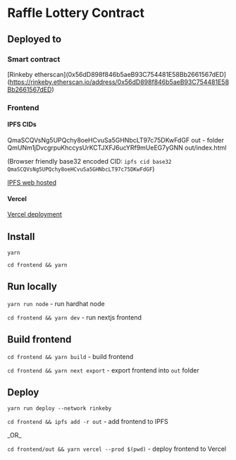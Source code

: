 # Raffle Lottery Contract

## Deployed to

### Smart contract

[Rinkeby etherscan](0x56dD898f846b5aeB93C754481E58Bb2661567dED](https://rinkeby.etherscan.io/address/0x56dD898f846b5aeB93C754481E58Bb2661567dED)

### Frontend

#### IPFS CIDs

QmaSCQVsNg5UPQchy8oeHCvuSa5GHNbcLT97c75DKwFdGF out - folder
QmUNm1jDvcgrpuKhccysUrKCTJXFJ6ucYRf9mUeEG7yGNN out/index.html

(Browser friendly base32 encoded CID:
`ipfs cid base32 QmaSCQVsNg5UPQchy8oeHCvuSa5GHNbcLT97c75DKwFdGF`)

[IPFS web hosted](https://ipfs.io/ipfs/QmaSCQVsNg5UPQchy8oeHCvuSa5GHNbcLT97c75DKwFdGF)

#### Vercel

[Vercel deployment](https://raffle-lottery-dapp.vercel.app/)

## Install

`yarn`

`cd frontend && yarn`

## Run locally

`yarn run node` - run hardhat node

`cd frontend && yarn dev` - run nextjs frontend

## Build frontend

`cd frontend && yarn build` - build frontend

`cd frontend && yarn next export` - export frontend into `out` folder

## Deploy

`yarn run deploy --network rinkeby`

`cd frontend && ipfs add -r out` - add frontend to IPFS

\_OR\_

`cd frontend/out && yarn vercel --prod $(pwd)` - deploy frontend to Vercel
